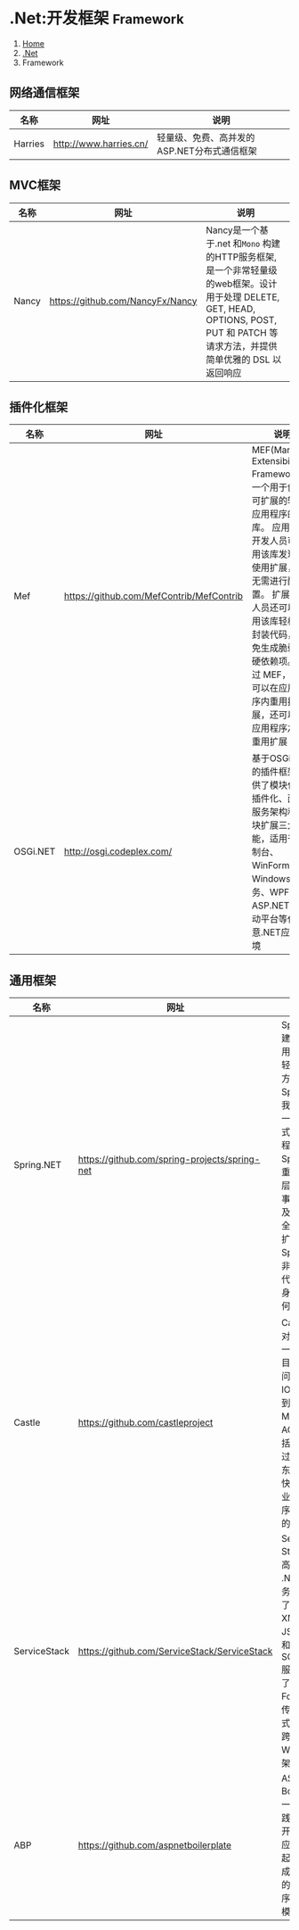 # .Net:开发框架 <small>Framework</small>

<ol class="breadcrumb"><li><a href="/">Home</a></li><li><a href="/dotnet/overview.md">.Net</a></li><li class="active">Framework</li></ol>

## 网络通信框架
|名称|网址|说明|
|------|------|------|
|Harries|http://www.harries.cn/|轻量级、免费、高并发的ASP.NET分布式通信框架|

## MVC框架
|名称|网址|说明|
|------|------|------|
|Nancy|https://github.com/NancyFx/Nancy|Nancy是一个基于.net 和`Mono` 构建的HTTP服务框架,是一个非常轻量级的web框架。设计用于处理 DELETE, GET, HEAD, OPTIONS, POST, PUT 和 PATCH 等请求方法，并提供简单优雅的 DSL 以返回响应|

## 插件化框架
|名称|网址|说明|
|------|------|------|
|Mef|https://github.com/MefContrib/MefContrib|MEF(Managed Extensibility Framework)是一个用于创建可扩展的轻型应用程序的库。 应用程序开发人员可利用该库发现并使用扩展，而无需进行配置。 扩展开发人员还可以利用该库轻松地封装代码，避免生成脆弱的硬依赖项。 通过 MEF，不仅可以在应用程序内重用扩展，还可以在应用程序之间重用扩展|
|OSGi.NET|http://osgi.codeplex.com/|基于OSGi.NET的插件框架提供了模块化与插件化、面向服务架构和模块扩展三大功能，适用于控制台、WinForm、Windows服务、WPF、ASP.NET和移动平台等任意.NET应用环境|

## 通用框架
|名称|网址|说明|
|------|------|------|
|Spring.NET|https://github.com/spring-projects/spring-net|Spring.NET为建立企业级应用提供了一套轻量级的解决方案。通过Spring.NET，我们可以用统一且透明的方式来配置应用程序。Spring.NET的重点是为中间层提供声明式事务管理，以及一个功能齐全的ASP.NET扩展框架。Spring.NET是非侵入式的，代码对框架本身不会产生任何依赖|
|Castle|https://github.com/castleproject|Castle是针对.NET平台的一个开源项目，从数据访问框架ORM到IOC容器，再到WEB层的MVC框架、AOP，基本包括了整个开发过程中的所有东西，为我们快速的构建企业级的应用程序提供了很好的服务|
|ServiceStack|https://github.com/ServiceStack/ServiceStack|Service Stack 是一个高性能的 .NET Web 服务框架，简化了开发 XML、JSON、JSV 和 WCP SOAP Web 服务。它定义了符合 Martin Fowlers 数据传输对象模式，这是一个跨平台的 Web 服务框架|
|ABP|https://github.com/aspnetboilerplate|ASP.NET Boilerplate是一个用最佳实践和流行技术开发现代WEB应用程序的新起点，它旨在成为一个通用的WEB应用程序框架和项目模板|

